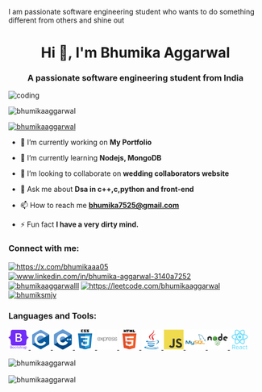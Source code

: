 <!--
**Bhumikaaggarwal/Bhumikaaggarwal** is a ✨ _special_ ✨ repository because its `README.md` (this file) appears on your GitHub profile.

Here are some ideas to get you started:

- 🔭 I’m currently working on ...
- 🌱 I’m currently learning ...
- 👯 I’m looking to collaborate on ...
- 🤔 I’m looking for help with ...
- 💬 Ask me about ...
- 📫 How to reach me: ...
- 😄 Pronouns: ...
- ⚡ Fun fact: ...
-->

I am passionate software engineering student who wants to do something different from others and shine out
<h1 align="center">Hi 👋, I'm Bhumika Aggarwal</h1>
<h3 align="center">A passionate software engineering student from India</h3>
<img src="![image](https://github.com/user-attachments/assets/e72e99ae-8c4b-4b9c-94c4-347eb6d1972d)" alt="coding" width="50px"></img>


<p align="left"> <img src="https://komarev.com/ghpvc/?username=bhumikaaggarwal&label=Profile%20views&color=0e75b6&style=flat" alt="bhumikaaggarwal" /> </p>

 <p align="left"> <a href="https://github.com/ryo-ma/github-profile-trophy"><img src="https://github-profile-trophy.vercel.app/?username=bhumikaaggarwal" alt="bhumikaaggarwal" /></a> </p>

- 🔭 I’m currently working on **My Portfolio**

- 🌱 I’m currently learning **Nodejs, MongoDB**

- 👯 I’m looking to collaborate on **wedding collaborators website**

- 💬 Ask me about **Dsa in c++,c,python and front-end**

- 📫 How to reach me **bhumika7525@gmail.com**

- ⚡ Fun fact **I have a very dirty mind.**

<h3 align="left">Connect with me:</h3>
<p align="left">
<a href="https://twitter.com/https://x.com/bhumikaaa05" target="blank"><img align="center" src="https://raw.githubusercontent.com/rahuldkjain/github-profile-readme-generator/master/src/images/icons/Social/twitter.svg" alt="https://x.com/bhumikaaa05" height="30" width="40" /></a>
<a href="https://linkedin.com/in/www.linkedin.com/in/bhumika-aggarwal-3140a7252" target="blank"><img align="center" src="https://raw.githubusercontent.com/rahuldkjain/github-profile-readme-generator/master/src/images/icons/Social/linked-in-alt.svg" alt="www.linkedin.com/in/bhumika-aggarwal-3140a7252" height="30" width="40" /></a>
<a href="https://instagram.com/bhumikaaggarwalll" target="blank"><img align="center" src="https://raw.githubusercontent.com/rahuldkjain/github-profile-readme-generator/master/src/images/icons/Social/instagram.svg" alt="bhumikaaggarwalll" height="30" width="40" /></a>
<a href="https://www.leetcode.com/https://leetcode.com/bhumikaaggarwal" target="blank"><img align="center" src="https://raw.githubusercontent.com/rahuldkjain/github-profile-readme-generator/master/src/images/icons/Social/leet-code.svg" alt="https://leetcode.com/bhumikaaggarwal" height="30" width="40" /></a>
<a href="https://auth.geeksforgeeks.org/user/bhumiksmjv" target="blank"><img align="center" src="https://raw.githubusercontent.com/rahuldkjain/github-profile-readme-generator/master/src/images/icons/Social/geeks-for-geeks.svg" alt="bhumiksmjv" height="30" width="40" /></a>
</p>

<h3 align="left">Languages and Tools:</h3>
<p align="left"> <a href="https://getbootstrap.com" target="_blank" rel="noreferrer"> <img src="https://raw.githubusercontent.com/devicons/devicon/master/icons/bootstrap/bootstrap-plain-wordmark.svg" alt="bootstrap" width="40" height="40"/> </a> <a href="https://www.cprogramming.com/" target="_blank" rel="noreferrer"> <img src="https://raw.githubusercontent.com/devicons/devicon/master/icons/c/c-original.svg" alt="c" width="40" height="40"/> </a> <a href="https://www.w3schools.com/cpp/" target="_blank" rel="noreferrer"> <img src="https://raw.githubusercontent.com/devicons/devicon/master/icons/cplusplus/cplusplus-original.svg" alt="cplusplus" width="40" height="40"/> </a> <a href="https://www.w3schools.com/css/" target="_blank" rel="noreferrer"> <img src="https://raw.githubusercontent.com/devicons/devicon/master/icons/css3/css3-original-wordmark.svg" alt="css3" width="40" height="40"/> </a> <a href="https://expressjs.com" target="_blank" rel="noreferrer"> <img src="https://raw.githubusercontent.com/devicons/devicon/master/icons/express/express-original-wordmark.svg" alt="express" width="40" height="40"/> </a> <a href="https://www.w3.org/html/" target="_blank" rel="noreferrer"> <img src="https://raw.githubusercontent.com/devicons/devicon/master/icons/html5/html5-original-wordmark.svg" alt="html5" width="40" height="40"/> </a> <a href="https://www.java.com" target="_blank" rel="noreferrer"> <img src="https://raw.githubusercontent.com/devicons/devicon/master/icons/java/java-original.svg" alt="java" width="40" height="40"/> </a> <a href="https://developer.mozilla.org/en-US/docs/Web/JavaScript" target="_blank" rel="noreferrer"> <img src="https://raw.githubusercontent.com/devicons/devicon/master/icons/javascript/javascript-original.svg" alt="javascript" width="40" height="40"/> </a> <a href="https://www.mysql.com/" target="_blank" rel="noreferrer"> <img src="https://raw.githubusercontent.com/devicons/devicon/master/icons/mysql/mysql-original-wordmark.svg" alt="mysql" width="40" height="40"/> </a> <a href="https://nodejs.org" target="_blank" rel="noreferrer"> <img src="https://raw.githubusercontent.com/devicons/devicon/master/icons/nodejs/nodejs-original-wordmark.svg" alt="nodejs" width="40" height="40"/> </a> <a href="https://reactjs.org/" target="_blank" rel="noreferrer"> <img src="https://raw.githubusercontent.com/devicons/devicon/master/icons/react/react-original-wordmark.svg" alt="react" width="40" height="40"/> </a> </p>

<p><img align="center" src="https://github-readme-stats.vercel.app/api/top-langs?username=bhumikaaggarwal&show_icons=true&locale=en&layout=compact" alt="bhumikaaggarwal" /></p>

<p><img align="center" src="https://github-readme-streak-stats.herokuapp.com/?user=bhumikaaggarwal&" alt="bhumikaaggarwal" /></p>
